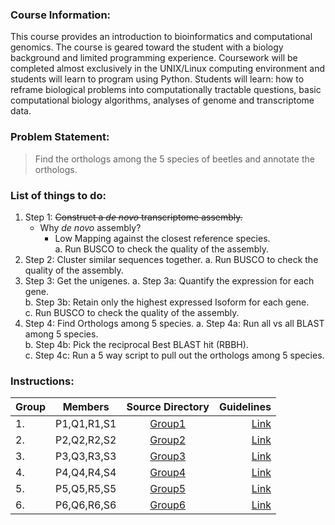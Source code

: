 ### Course Information:
This course provides an introduction to bioinformatics and computational genomics. The course is geared toward the student with a biology background and limited programming experience. Coursework will be completed almost exclusively in the UNIX/Linux computing environment and students will learn to program using Python. Students will learn: how to reframe biological problems into computationally tractable questions, basic computational biology algorithms, analyses of genome and transcriptome data.

### Problem Statement:

> Find the orthologs among the 5 species of beetles and annotate the orthologs.

### List of things to do:
1. Step 1: ~~Construct a _de novo_ transcriptome assembly.~~
	- Why _de novo_ assembly?
		- Low Mapping against the closest reference species.  
	a. Run BUSCO to check the quality of the assembly.  
2. Step 2: Cluster similar sequences together.
	a. Run BUSCO to check the quality of the assembly.   
3. Step 3: Get the unigenes.
	a. Step 3a: Quantify the expression for each gene.  
	b. Step 3b: Retain only the highest expressed Isoform for each gene.  
	c. Run BUSCO to check the quality of the assembly.  
4. Step 4: Find Orthologs among 5 species.
	a. Step 4a: Run all vs all BLAST among 5 species.  
	b. Step 4b: Pick the reciprocal Best BLAST hit (RBBH).  
	c. Step 4c: Run a 5 way script to pull out the orthologs among 5 species.  

### Instructions:


|Group|Members|Source Directory|Guidelines|
|-----|:-----:|:------------:|--------:|
|1. | P1,Q1,R1,S1|[Group1](group1)|[Link](https://www.google.com)|
|2. | P2,Q2,R2,S2|[Group2](group2)|[Link](https://www.google.com)|
|3. | P3,Q3,R3,S3|[Group3](group3)|[Link](https://www.google.com)|
|4. | P4,Q4,R4,S4|[Group4](group4)|[Link](https://www.google.com)|
|5. | P5,Q5,R5,S5|[Group5](group5)|[Link](https://www.google.com)|
|6. | P6,Q6,R6,S6|[Group6](group6)|[Link](https://www.google.com)|
